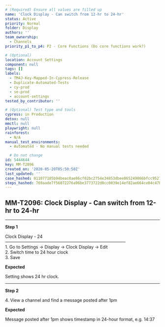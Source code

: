 ```yaml
---
# (Required) Ensure all values are filled up
name: 'Clock Display - Can switch from 12-hr to 24-hr'
status: Active
priority: Normal
folder: Display
authors: ''
team_ownership:
  - Channels
priority_p1_to_p4: P2 - Core Functions (Do core functions work?)

# (Optional)
location: Account Settings
component: null
tags: []
labels:
  - TM4J-Key-Mapped-In-Cypress-Release
  - Duplicate-Automated-Tests
  - cy-prod
  - se-prod
  - account-settings
tested_by_contributor: ''

# (Optional) Test type and tools
cypress: in Production
detox: null
mmctl: null
playwright: null
rainforest:
  - N/A
manual_test_environments:
  - Automated - No manual tests needed

  # Do not change
id: 5444644
key: MM-T2096
created_on: '2020-05-20T05:50:50Z'
last_updated: ''
case_hashed: 011077105b94beac0ae86cf02bc2754e34853dbee065249066bfcc9527ea5aed11da46662062aac97465705527c8c3fe
steps_hashed: 769aade7f56072276a96be3773722d0cc0039e14ef82ae664ce04c47be38ad076316654b5b456b434f54d7e25248c787
---
```


<!-- (Auto-generated) Based on frontmatter's "key" and "name" -->

## MM-T2096: Clock Display - Can switch from 12-hr to 24-hr

---

**Step 1**

Clock Display - 24\
————————————————————————————\
1\. Go to Settings -> Display -> Clock Display -> Edit\
2\. Switch time to 24 hour clock\
3\. Save

**Expected**

Setting shows 24 hr clock.

---

**Step 2**

4\. View a channel and find a message posted after 1pm

**Expected**

Message posted after 1pm shows timestamp in 24-hour format, e.g. 14:37
